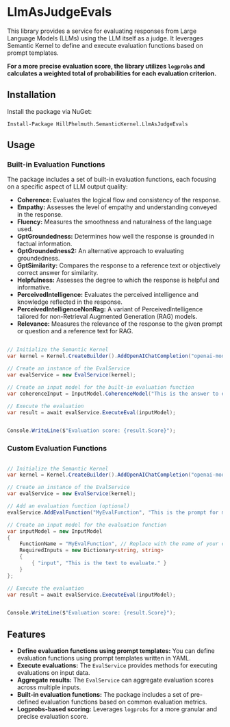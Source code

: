 
# LlmAsJudgeEvals

This library provides a service for evaluating responses from Large Language Models (LLMs) using the LLM itself as a judge. It leverages Semantic Kernel to define and execute evaluation functions based on prompt templates. 

**For a more precise evaluation score, the library utilizes `logprobs` and calculates a weighted total of probabilities for each evaluation criterion.**

## Installation

Install the package via NuGet:

```
Install-Package HillPhelmuth.SemanticKernel.LlmAsJudgeEvals
```

## Usage

### Built-in Evaluation Functions

The package includes a set of built-in evaluation functions, each focusing on a specific aspect of LLM output quality:

* **Coherence:** Evaluates the logical flow and consistency of the response.
* **Empathy:** Assesses the level of empathy and understanding conveyed in the response.
* **Fluency:** Measures the smoothness and naturalness of the language used.
* **GptGroundedness:** Determines how well the response is grounded in factual information.
* **GptGroundedness2:** An alternative approach to evaluating groundedness.
* **GptSimilarity:**  Compares the response to a reference text or objectively correct answer for similarity.
* **Helpfulness:**  Assesses the degree to which the response is helpful and informative.
* **PerceivedIntelligence:** Evaluates the perceived intelligence and knowledge reflected in the response.
* **PerceivedIntelligenceNonRag:** A variant of PerceivedIntelligence tailored for non-Retrieval Augmented Generation (RAG) models.
* **Relevance:** Measures the relevance of the response to the given prompt or question and a reference text for RAG.


```csharp

// Initialize the Semantic Kernel
var kernel = Kernel.CreateBuilder().AddOpenAIChatCompletion("openai-model-name", "openai-apiKey").Build();

// Create an instance of the EvalService
var evalService = new EvalService(kernel);

// Create an input model for the built-in evaluation function
var coherenceInput = InputModel.CoherenceModel("This is the answer to evaluate.", "This is the question or prompt that generated the answer");

// Execute the evaluation
var result = await evalService.ExecuteEval(inputModel);


Console.WriteLine($"Evaluation score: {result.Score}");

```

### Custom Evaluation Functions

```csharp

// Initialize the Semantic Kernel
var kernel = Kernel.CreateBuilder().AddOpenAIChatCompletion("openai-model-name", "openai-apiKey").Build();

// Create an instance of the EvalService
var evalService = new EvalService(kernel);

// Add an evaluation function (optional)
evalService.AddEvalFunction("MyEvalFunction", "This is the prompt for my evaluation function.", new PromptExecutionSettings());

// Create an input model for the evaluation function
var inputModel = new InputModel
{
    FunctionName = "MyEvalFunction", // Replace with the name of your evaluation function
    RequiredInputs = new Dictionary<string, string>
    {
        { "input", "This is the text to evaluate." }
    }
};

// Execute the evaluation
var result = await evalService.ExecuteEval(inputModel);


Console.WriteLine($"Evaluation score: {result.Score}");
```

## Features

* **Define evaluation functions using prompt templates:**  You can define evaluation functions using prompt templates written in YAML. 
* **Execute evaluations:** The `EvalService` provides methods for executing evaluations on input data.
* **Aggregate results:**  The `EvalService` can aggregate evaluation scores across multiple inputs.
* **Built-in evaluation functions:** The package includes a set of pre-defined evaluation functions based on common evaluation metrics.
* **Logprobs-based scoring:** Leverages `logprobs` for a more granular and precise evaluation score.

